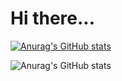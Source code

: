 # Hi there...
[![Anurag's GitHub stats](https://github-readme-stats.vercel.app/api?username=A-Yavari)](https://github.com/anuraghazra/github-readme-stats)

![Anurag's GitHub stats](https://github-readme-stats.vercel.app/api?username=A-Yavari&show_icons=true)
